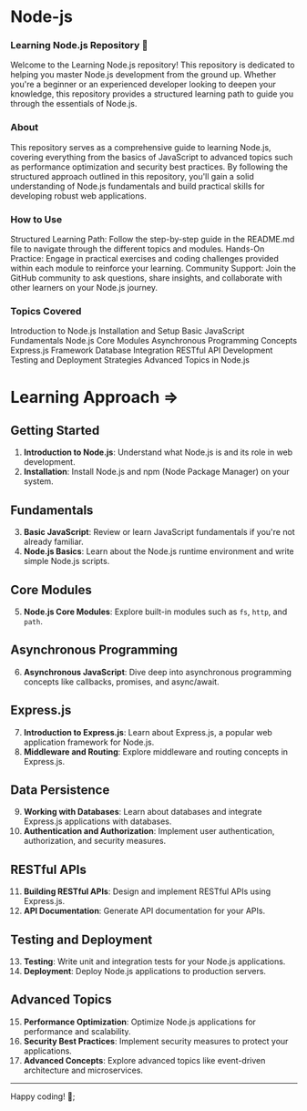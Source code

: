 # Node-js

<h3>Learning Node.js Repository 🚀</h3>
Welcome to the Learning Node.js repository! This repository is dedicated to helping you master Node.js development from the ground up. Whether you're a beginner or an experienced developer looking to deepen your knowledge, this repository provides a structured learning path to guide you through the essentials of Node.js.

<h3> About </h3>
This repository serves as a comprehensive guide to learning Node.js, covering everything from the basics of JavaScript to advanced topics such as performance optimization and security best practices. By following the structured approach outlined in this repository, you'll gain a solid understanding of Node.js fundamentals and build practical skills for developing robust web applications.

<h3>How to Use</h3>
Structured Learning Path: Follow the step-by-step guide in the README.md file to navigate through the different topics and modules.
Hands-On Practice: Engage in practical exercises and coding challenges provided within each module to reinforce your learning.
Community Support: Join the GitHub community to ask questions, share insights, and collaborate with other learners on your Node.js journey.

<h3>Topics Covered</h3>

Introduction to Node.js
Installation and Setup
Basic JavaScript Fundamentals
Node.js Core Modules
Asynchronous Programming Concepts
Express.js Framework
Database Integration
RESTful API Development
Testing and Deployment Strategies
Advanced Topics in Node.js


# Learning Approach =>

## Getting Started

1. **Introduction to Node.js**: Understand what Node.js is and its role in web development.
2. **Installation**: Install Node.js and npm (Node Package Manager) on your system.

## Fundamentals

3. **Basic JavaScript**: Review or learn JavaScript fundamentals if you're not already familiar.
4. **Node.js Basics**: Learn about the Node.js runtime environment and write simple Node.js scripts.

## Core Modules

5. **Node.js Core Modules**: Explore built-in modules such as `fs`, `http`, and `path`.

## Asynchronous Programming

6. **Asynchronous JavaScript**: Dive deep into asynchronous programming concepts like callbacks, promises, and async/await.

## Express.js

7. **Introduction to Express.js**: Learn about Express.js, a popular web application framework for Node.js.
8. **Middleware and Routing**: Explore middleware and routing concepts in Express.js.

## Data Persistence

9. **Working with Databases**: Learn about databases and integrate Express.js applications with databases.
10. **Authentication and Authorization**: Implement user authentication, authorization, and security measures.

## RESTful APIs

11. **Building RESTful APIs**: Design and implement RESTful APIs using Express.js.
12. **API Documentation**: Generate API documentation for your APIs.

## Testing and Deployment

13. **Testing**: Write unit and integration tests for your Node.js applications.
14. **Deployment**: Deploy Node.js applications to production servers.

## Advanced Topics

15. **Performance Optimization**: Optimize Node.js applications for performance and scalability.
16. **Security Best Practices**: Implement security measures to protect your applications.
17. **Advanced Concepts**: Explore advanced topics like event-driven architecture and microservices.

---

Happy coding! 🎉;





